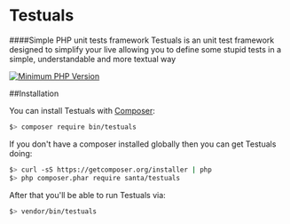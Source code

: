 # Testuals
####Simple PHP unit tests framework
Testuals is an unit test framework designed to simplify your live allowing you to define some stupid tests in a simple, understandable and more textual way 

[![Minimum PHP Version](https://img.shields.io/badge/php-%3E%3D%205.6-8892BF.svg?style=flat-square)](https://php.net/)

##Installation

You can install Testuals with [Composer](https://getcomposer.org):

```bash
$> composer require bin/testuals
```

If you don't have a composer installed globally then you can get Testuals doing:
```bash
$> curl -sS https://getcomposer.org/installer | php
$> php composer.phar require santa/testuals
```

After that you'll be able to run Testuals via:

```bash
$> vendor/bin/testuals
```
